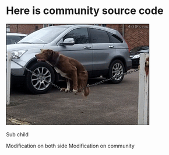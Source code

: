 # Here is community source code

![](balance.gif)

Sub child




Modification on both side
Modification on community
